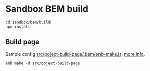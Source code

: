 # Sandbox BEM build

    cd sandbox/bem/build
    npm install

## Build page

Sample config [src/poject-build-page/.bem/enb-make.js](src/poject-build-page/.bem/enb-make.js), [more info](https://github.com/enb/enb-bem-techs/blob/master/docs/build-page.ru.md).

    enb make -d src/poject-build-page
